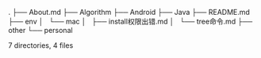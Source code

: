 .
├── About.md
├── Algorithm
├── Android
├── Java
├── README.md
├── env
│   └── mac
│       ├── install权限出错.md
│       └── tree命令.md
├── other
└── personal

7 directories, 4 files
